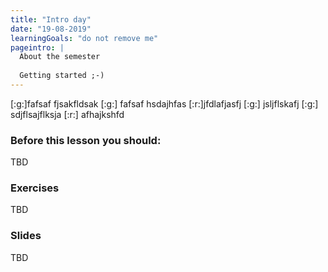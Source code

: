 ```yaml
---
title: "Intro day"
date: "19-08-2019"
learningGoals: "do not remove me"
pageintro: |
  About the semester
  
  Getting started ;-)
---
```


<lg>
[:g:]fafsaf
fjsakfldsak
[:g:] fafsaf hsdajhfas [:r:]jfdlafjasfj [:g:] jsljflskafj [:g:] sdjflsajflksja
[:r:] afhajkshfd
</lg>


### Before this lesson you should:
TBD
          
 ### Exercises
TBD
          
 ### Slides
TBD